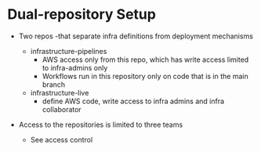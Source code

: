 # Dual-repository Setup

- Two repos -that separate infra definitions from deployment mechanisms
    - infrastructure-pipelines
        - AWS access only from this repo, which has write access limited to infra-admins only
        - Workflows run in this repository only on code that is in the main branch
    - infrastructure-live
        - define AWS code, write access to infra admins and infra collaborator

- Access to the repositories is limited to three teams
    - See access control
